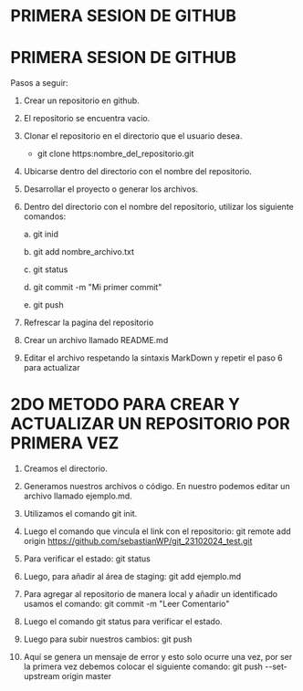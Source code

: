 # **PRIMERA SESION DE GITHUB**
# **PRIMERA SESION DE GITHUB**

Pasos a seguir:

1. Crear un repositorio en github.
2. El repositorio se encuentra vacio.
3. Clonar el repositorio en el directorio que el usuario desea.

    * git clone https:nombre_del_repositorio.git
    
4. Ubicarse dentro del directorio con el nombre del repositorio.
5. Desarrollar el proyecto o generar los archivos.
6. Dentro del directorio con el nombre del repositorio, utilizar los siguiente comandos:

    a.  git inid

    b.  git add nombre_archivo.txt

    c.  git status

    d.  git commit -m "Mi primer commit"

    e.  git push

7. Refrescar la pagina del repositorio
8. Crear un archivo llamado README.md
9. Editar el archivo respetando la sintaxis MarkDown y repetir el paso 6 para actualizar

# 2DO METODO PARA CREAR Y ACTUALIZAR UN REPOSITORIO POR PRIMERA VEZ

1. Creamos el directorio.
2. Generamos nuestros archivos o código. En nuestro podemos editar un archivo llamado ejemplo.md.
3. Utilizamos el comando git init.
4. Luego el comando que vincula el link con el repositorio:
   git remote add origin https://github.com/sebastianWP/git_23102024_test.git
   
5. Para verificar el estado: git status
6. Luego, para añadir al área de staging: git add ejemplo.md
7. Para agregar al repositorio de manera local y añadir un identificado usamos el comando:
   git commit -m "Leer Comentario"
   
8. Luego el comando git status para verificar el estado.
9. Luego para subir nuestros cambios: git push
10. Aquí se genera un mensaje de error y esto solo ocurre una vez, por ser la primera vez debemos colocar el siguiente comando:
   git push --set-upstream origin master


